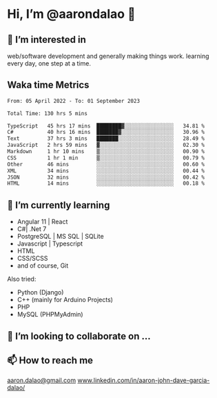 # __Hi, I’m @aarondalao__ 👋 
## 👀 I’m interested in 
web/software development and generally making things work.
learning every day, one step at a time. 

## Waka time Metrics
<!--START_SECTION:waka-->

```txt
From: 05 April 2022 - To: 01 September 2023

Total Time: 130 hrs 5 mins

TypeScript   45 hrs 17 mins  ████████▓░░░░░░░░░░░░░░░░   34.81 %
C#           40 hrs 16 mins  ███████▓░░░░░░░░░░░░░░░░░   30.96 %
Text         37 hrs 3 mins   ███████░░░░░░░░░░░░░░░░░░   28.49 %
JavaScript   2 hrs 59 mins   ▓░░░░░░░░░░░░░░░░░░░░░░░░   02.30 %
Markdown     1 hr 10 mins    ▒░░░░░░░░░░░░░░░░░░░░░░░░   00.90 %
CSS          1 hr 1 min      ▒░░░░░░░░░░░░░░░░░░░░░░░░   00.79 %
Other        46 mins         ░░░░░░░░░░░░░░░░░░░░░░░░░   00.60 %
XML          34 mins         ░░░░░░░░░░░░░░░░░░░░░░░░░   00.44 %
JSON         32 mins         ░░░░░░░░░░░░░░░░░░░░░░░░░   00.42 %
HTML         14 mins         ░░░░░░░░░░░░░░░░░░░░░░░░░   00.18 %
```

<!--END_SECTION:waka-->

## 🌱 I’m currently learning 

- Angular 11 | React 
- C#| .Net 7
- PostgreSQL | MS SQL | SQLite
- Javascript | Typescript
- HTML 
- CSS/SCSS
- and of course, Git 


Also tried:
- Python (Django)
- C++ (mainly for Arduino Projects)
- PHP
- MySQL (PHPMyAdmin)


## 💞️ I’m looking to collaborate on ...

## 📫 How to reach me 
aaron.dalao@gmail.com
www.linkedin.com/in/aaron-john-dave-garcia-dalao/

<!---
aarondalao/aarondalao is a ✨ special ✨ repository because its `README.md` (this file) appears on your GitHub profile.
You can click the Preview link to take a look at your changes.
--->
